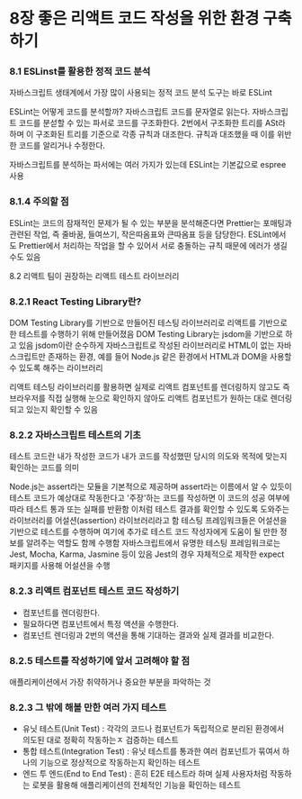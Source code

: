 # 8장 좋은 리액트 코드 작성을 위한 환경 구축하기

### 8.1 ESLinst를 활용한 정적 코드 분석
자바스크립트 생태계에서 가장 많이 사용되는 정적 코드 분석 도구는 바로 ESLint

ESLint는 어떻게 코드를 분석할까?
자바스크립트 코드를 문자열로 읽는다.
자바스크립트 코드를 분섣할 수 있는 파서로 코드를 구조화한다.
2번에서 구조화한 트리를 ASt라 하며 이 구조화된 트리를 기준으로 각종 규칙과 대조한다.
규칙과 대조했을 때 이를 위반한 코드를 알리거나 수정한다.

자바스크립트를 분석하는 파서에는 여러 가지가 있는데 ESLint는 기본값으로 espree 사용

### 8.1.4 주의할 점
ESLint는 코드의 잠재적인 문제가 될 수 있는 부분을 분석해준다면 Prettier는 포매팅과 관련된 작업, 즉 줄바꿈, 들여쓰기, 작은따옴표와 큰따옴표 등을 담당한다.
ESLint에서도 Prettier에서 처리하는 작업을 할 수 있어서 서로 충돌하는 규칙 때문에 에러가 생길수도 있음

8.2 리액트 팀이 권장하는 리액트 테스트 라이브러리

### 8.2.1 React Testing Library란?
DOM Testing Library를 기반으로 만들어진 테스팅 라이브러리로 리액트를 기반으로 한 테스트를 수행하기 위해 만들어졌음
DOM Testing Library는 jsdom을 기반으로 하고 있음 jsdom이란 순수하게 자바스크립트로 작성된 라이브러리로 HTML이 없는 자바스크립트만 존재하는 환경, 예를 들어 Node.js 같은 환경에서 HTML과 DOM을 사용할 수 있도록 해주는 라이브러리

리액트 테스팅 라이브러리를 활용하면 실제로 리액트 컴포넌트를 렌더링하지 않고도 즉 브라우저를 직접 실행해 눈으로 확인하지 않아도 리액트 컴포넌트가 원하는 대로 렌더링되고 있는지 확인할 수 있음

### 8.2.2 자바스크립트 테스트의 기초
테스트 코드란 내가 작성한 코드가 내가 코드를 작성했떤 당시의 의도와 목적에 맞는지 확인하는 코드를 의미

Node.js는 assert라는 모듈을 기본적으로 제공하며 assert라는 이름에서 알 수 있듯이 테스트 코드가 예상대로 작동한다고 '주장'하는 코드를 작성하면 이 코드의 성공 여부에 따라 테스트 통과 또는 실패를 반환함
이처럼 테스트 결과를 확인할 수 있도록 도와주는 라이브러리를 어설션(assertion) 라이브러리라고 함
테스팅 프레임워크들은 어설션을 기반으로 테스트를 수행하며 여기에 추가로 테스트 코드 작성자에게 도움이 될 만한 정보를 알려주는 역할도 함께 수행함
자바스크립트에서 유명한 테스팅 프레임워크로는 Jest, Mocha, Karma, Jasmine 등이 있음
Jest의 경우 자체적으로 제작한 expect 패키지를 사용해 어설션을 수행

### 8.2.3 리액트 컴포넌트 테스트 코드 작성하기
- 컴포넌트를 렌더링한다.
- 필요하다면 컴포넌트에서 특정 액션을 수행한다.
- 컴포넌트 렌더링과 2번의 액션을 통해 기대하는 결과와 실제 결과를 비교한다.

### 8.2.5 테스트를 작성하기에 앞서 고려해야 할 점
애플리케이션에서 가장 취약하거나 중요한 부분을 파악하는 것

### 8.2.3 그 밖에 해볼 만한 여러 가지 테스트
- 유닛 테스트(Unit Test) : 각각의 코드나 컴포넌트가 독립적으로 분리된 환경에서 의도된 대로 정확히 작동하는ㅈ 검증하는 테스트
- 통합 테스트(Integration Test) : 유닛 테스트를 통과한 여러 컴포넌트가 묶여서 하나의 기능으로 정상적으로 작동하는지 확인하는 테스트
- 엔드 투 엔드(End to End Test) : 흔히 E2E 테스트라 하며 실제 사용자처럼 작동하는 로봇을 활용해 애플리케이션의 전체적인 기능을 확인하는 테스트


